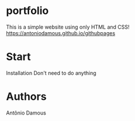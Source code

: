 # portfolio
This is a simple website using only HTML and CSS!
https://antoniodamous.github.io/githubpages

# Start
Installation
Don't need to do anything

# Authors
Antônio Damous
